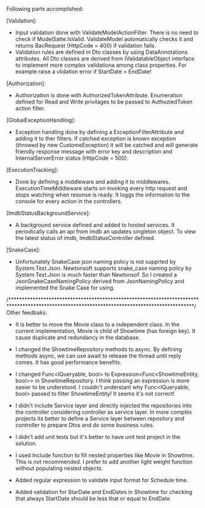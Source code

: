 Following parts accomplished:

[Validation]:
- Input validation done with ValidateModelActionFilter. There is no need to check if ModelSatte.IsValid. ValidateModel automatically checks it and returns BacRequest (HttpCode = 400) if validation fails.
- Validation rules are defined in Dto classes by using DataAnnotations attributes. All Dto classes are derived from IValidatableObject interface to implement more complex validationa among class properties. For example raise a vlidation error if StartDate > EndDate!

[Authorization]:
- Authorization is done with AuthorizedTokenAttribute. Enumeration defined for Read and Write privilages to be passed to AuthoziedToken action filter.

[GlobalExceptionHandling]:
- Exception handling done by defining a ExceptionFilterAttribute and adding it to ther filters. If catched exception is known exception (throwed by new CustomeException) it will be catched and will generate friendly response message with error key and description and InternalServerError status (HttpCode = 500). 

[ExecutionTracking]:
- Done by defining a middleware and adding it to middlewares. ExecutionTimeMiddleware starts on invoking every http request and stops watching when resonse is ready. It loggs the information to the console for every action in the controllers.

[ImdbStatusBackgroundService]:
- A background service defined and added to hosted services. It periodically calls an api from imdb an updates singleton object. To view the latest status of imdb, ImdbStatusController defined. 

[SnakeCase]:
- Unfortunately SnakeCase json naming policy is not supprted by System.Text.Json. Newtonsoft supports snake_case naming policy by System.Text.Json is much faster than Newtonsof. So I created a JsonSnakeCaseNamingPolicy derived from JsonNamingPolicy and implemented the Snake Case for using.

/*********************************************************************************************************************************************/
Other feedbaks:

- It is better to move the Movie class to a independent class. In the current implementation, Movie is child of Showtime (has foreign key). It cause duplicate and redundancy in the database.

- I changed the ShowtimeRepository methods to async. By defining methods async, we can use await to release the thread until reply comes. It has good performance benefits.

- I changed Func<IQueryable<ShowtimeEntity>, bool> to Expression<Func<ShowtimeEntity, bool>> in ShowtimeRepository. I think passing an expression is more easier to be understood. I couldn't understant why Func<IQueryable<ShowtimeEntity>, bool> passed to filter ShowtimeEntity! It seems it's not correct!

- I didn't include Service layer and directly injected the repositories into the controller considering controller as service layer. In more complex projects its better to define a Service layer between repository and controller to prepare Dtos and do some business rules.

- I didn't add unit tests but it's better to have unit test project in the solution.

- I used Include function to fill nested properties like Movie in Showtime. This is not recommended. I prefer to add another light weight function without populating nested objects.

- Added regular expression to validate input format for Schedule time.

- Added validation for StarDate and EndDates in Showtime for checking that always StartDate should be less that or equal to EndDate
